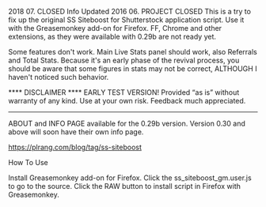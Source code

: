 2018 07. CLOSED Info Updated
2016 06. PROJECT CLOSED
This is a try to fix up the original SS Siteboost for Shutterstock application script.
Use it with the Greasemonkey add-on for Firefox.
FF, Chrome and other extensions, as they were available with 0.29b are not ready yet.

Some features don't work. Main Live Stats panel should work, also Referrals and Total Stats. 
Because it's an early phase of the revival process, you should be aware that some figures in stats may not be correct, 
ALTHOUGH I haven't noticed such behavior.

**** DISCLAIMER ****
EARLY TEST VERSION!
Provided “as is” without warranty of any kind. 
Use at your own risk.
Feedback much appreciated.
********************

ABOUT and INFO PAGE available for the 0.29b version.
Version 0.30 and above will soon have their own info page. 

https://plrang.com/blog/tag/ss-siteboost

How To Use

Install Greasemonkey add-on for Firefox.
Click the ss_siteboost_gm.user.js to go to the source.
Click the RAW button to install script in Firefox with Greasemonkey.

